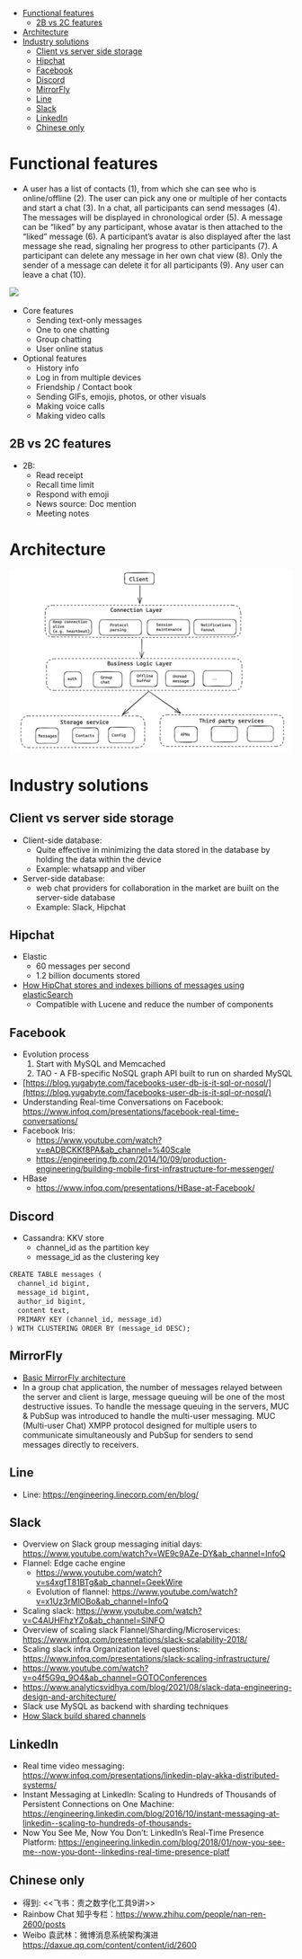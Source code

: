 - [Functional features](#functional-features)
  - [2B vs 2C features](#2b-vs-2c-features)
- [Architecture](#architecture)
- [Industry solutions](#industry-solutions)
  - [Client vs server side storage](#client-vs-server-side-storage)
  - [Hipchat](#hipchat)
  - [Facebook](#facebook)
  - [Discord](#discord)
  - [MirrorFly](#mirrorfly)
  - [Line](#line)
  - [Slack](#slack)
  - [LinkedIn](#linkedin)
  - [Chinese only](#chinese-only)

# Functional features

* A user has a list of contacts (1), from which she can see who is online/offline (2). The user can pick any one or multiple of her contacts and start a chat (3). In a chat, all participants can send messages (4). The messages will be displayed in chronological order (5). A message can be “liked” by any participant, whose avatar is then attached to the “liked” message (6). A participant’s avatar is also displayed after the last message she read, signaling her progress to other participants (7). A participant can delete any message in her own chat view (8). Only the sender of a message can delete it for all participants (9). Any user can leave a chat (10).

![](../.gitbook/assets/messenger\_features.png)

* Core features
  * Sending text-only messages
  * One to one chatting
  * Group chatting
  * User online status
* Optional features
  * History info
  * Log in from multiple devices
  * Friendship / Contact book
  * Sending GIFs, emojis, photos, or other visuals
  * Making voice calls
  * Making video calls

## 2B vs 2C features
* 2B: 
  * Read receipt
  * Recall time limit
  * Respond with emoji
  * News source: Doc mention
  * Meeting notes

# Architecture

![](../.gitbook/assets/im_architecture_overview.png)

# Industry solutions
## Client vs server side storage

* Client-side database:
  * Quite effective in minimizing the data stored in the database by holding the data within the device
  * Example: whatsapp and viber
* Server-side database:
  * web chat providers for collaboration in the market are built on the server-side database
  * Example: Slack, Hipchat

## Hipchat

* Elastic
  * 60 messages per second
  * 1.2 billion documents stored
* [How HipChat stores and indexes billions of messages using elasticSearch](http://highscalability.com/blog/2014/1/6/how-hipchat-stores-and-indexes-billions-of-messages-using-el.html)
  * Compatible with Lucene and reduce the number of components

## Facebook

* Evolution process
  1. Start with MySQL and Memcached
  2. TAO - A FB-specific NoSQL graph API built to run on sharded MySQL
* [https://blog.yugabyte.com/facebooks-user-db-is-it-sql-or-nosql/](https://blog.yugabyte.com/facebooks-user-db-is-it-sql-or-nosql/)
* Understanding Real-time Conversations on Facebook: https://www.infoq.com/presentations/facebook-real-time-conversations/
* Facebook Iris: 
  * https://www.youtube.com/watch?v=eADBCKKf8PA&ab_channel=%40Scale
  * https://engineering.fb.com/2014/10/09/production-engineering/building-mobile-first-infrastructure-for-messenger/
* HBase
  * https://www.infoq.com/presentations/HBase-at-Facebook/

## Discord

* Cassandra: KKV store
  * channel\_id as the partition key
  * message\_id as the clustering key

```
CREATE TABLE messages (
  channel_id bigint,
  message_id bigint,
  author_id bigint,
  content text,
  PRIMARY KEY (channel_id, message_id)
) WITH CLUSTERING ORDER BY (message_id DESC);
```

## MirrorFly

* [Basic MirrorFly architecture](https://www.codementor.io/@vigneshwaranb/why-enterprise-chat-apps-isn-t-built-on-server-side-database-like-hangouts-slack-hipchat-10kqdft9xg)
* In a group chat application, the number of messages relayed between the server and client is large, message queuing will be one of the most destructive issues. To handle the message queuing in the servers, MUC & PubSup was introduced to handle the multi-user messaging. MUC (Multi-user Chat) XMPP protocol designed for multiple users to communicate simultaneously and PubSup for senders to send messages directly to receivers.

## Line
* Line: https://engineering.linecorp.com/en/blog/

## Slack
* Overview on Slack group messaging initial days: https://www.youtube.com/watch?v=WE9c9AZe-DY&ab_channel=InfoQ
* Flannel: Edge cache engine
  * https://www.youtube.com/watch?v=s4xgfT81BTg&ab_channel=GeekWire
  * Evolution of flannel: https://www.youtube.com/watch?v=x1Uz3rMlOBo&ab_channel=InfoQ
* Scaling slack: https://www.youtube.com/watch?v=C4AUHFhzYZo&ab_channel=SINFO
* Overview of scaling slack Flannel/Sharding/Microservices: https://www.infoq.com/presentations/slack-scalability-2018/
* Scaling slack infra Organization level questions: https://www.infoq.com/presentations/slack-scaling-infrastructure/
* https://www.youtube.com/watch?v=o4f5G9q_9O4&ab_channel=GOTOConferences
* https://www.analyticsvidhya.com/blog/2021/08/slack-data-engineering-design-and-architecture/
* Slack use MySQL as backend with sharding techniques
* [How Slack build shared channels](https://slack.engineering/how-slack-built-shared-channels-8d42c895b19f)

## LinkedIn
* Real time video messaging: https://www.infoq.com/presentations/linkedin-play-akka-distributed-systems/
* Instant Messaging at LinkedIn: Scaling to Hundreds of Thousands of Persistent Connections on One Machine: https://engineering.linkedin.com/blog/2016/10/instant-messaging-at-linkedin--scaling-to-hundreds-of-thousands-
* Now You See Me, Now You Don’t: LinkedIn’s Real-Time Presence Platform: https://engineering.linkedin.com/blog/2018/01/now-you-see-me--now-you-dont--linkedins-real-time-presence-platf

## Chinese only
* 得到: <<飞书：责之数字化工具9讲>>
* Rainbow Chat 知乎专栏：https://www.zhihu.com/people/nan-ren-2600/posts
* Weibo 袁武林：微博消息系统架构演进 https://daxue.qq.com/content/content/id/2600
